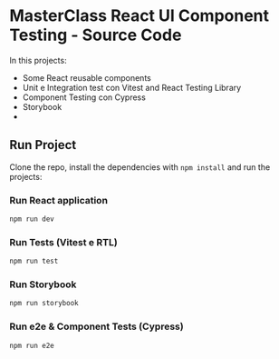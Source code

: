 # MasterClass React UI Component Testing - Source Code

In this projects:

* Some React reusable components
* Unit e Integration test con Vitest and React Testing Library
* Component Testing con Cypress
* Storybook
* 
## Run Project

Clone the repo, install the dependencies with `npm install` and run the projects:

### Run React application

```ts
npm run dev
```


### Run Tests (Vitest e RTL)

```ts
npm run test
```
### Run Storybook

```ts
npm run storybook
```

### Run e2e & Component Tests (Cypress)

```ts
npm run e2e
```
